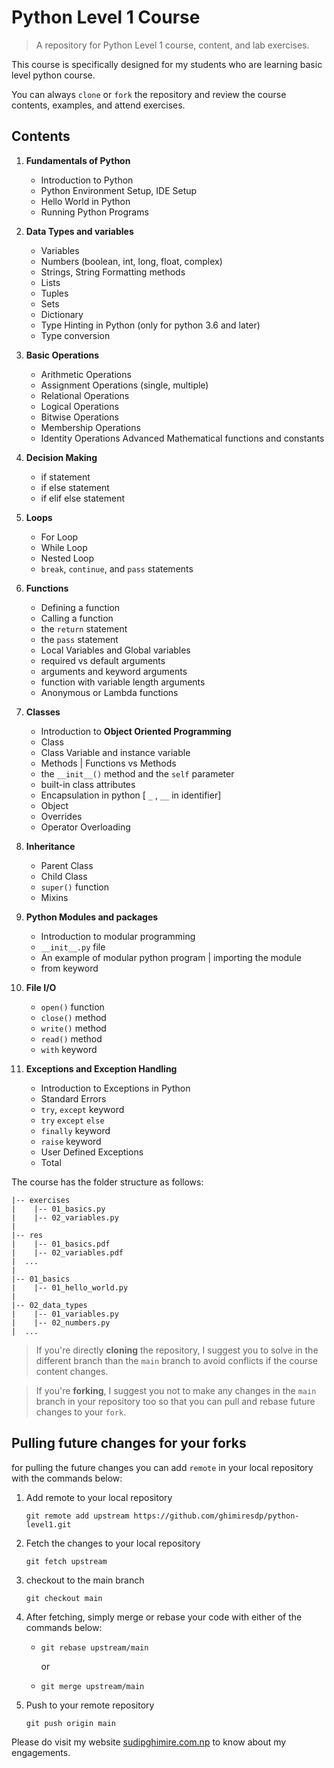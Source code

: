# Python Level 1 Course

> A repository for Python Level 1 course, content, and lab exercises.

This course is specifically designed for my students who are learning basic level python course.

You can always `clone` or `fork` the repository and review the course contents, examples, and attend exercises.

## Contents

1. **Fundamentals of Python**
    - Introduction to Python
    - Python Environment Setup, IDE Setup
    - Hello World in Python
    - Running Python Programs

2. **Data Types and variables**
    - Variables
    - Numbers (boolean, int, long, float, complex)
    - Strings, String Formatting methods
    - Lists
    - Tuples
    - Sets
    - Dictionary
    - Type Hinting in Python (only for python 3.6 and later)
    - Type conversion

3. **Basic Operations**
    - Arithmetic Operations
    - Assignment Operations (single, multiple)
    - Relational Operations
    - Logical Operations
    - Bitwise Operations
    - Membership Operations
    - Identity Operations Advanced Mathematical functions and constants

4. **Decision Making**
    - if statement
    - if else statement
    - if elif else statement

5. **Loops**
    - For Loop
    - While Loop
    - Nested Loop
    - `break`, `continue`, and `pass` statements

6. **Functions**
    - Defining a function
    - Calling a function
    - the `return` statement
    - the `pass` statement
    - Local Variables and Global variables
    - required vs default arguments
    - arguments and keyword arguments
    - function with variable length arguments
    - Anonymous or Lambda functions

7. **Classes**
    - Introduction to **Object Oriented Programming**
    - Class
    - Class Variable and instance variable
    - Methods | Functions vs Methods
    - the `__init__()` method and the `self` parameter
    - built-in class attributes
    - Encapsulation in python [ `_` , `__` in identifier]
    - Object
    - Overrides
    - Operator Overloading

8. **Inheritance**
    - Parent Class
    - Child Class
    - `super()` function
    - Mixins

9. **Python Modules and packages**
    - Introduction to modular programming
    - `__init__.py` file
    - An example of modular python program | importing the module
    - from keyword

10. **File I/O**
    - `open()` function
    - `close()` method
    - `write()` method
    - `read()` method
    - `with` keyword

11. **Exceptions and Exception Handling**
    - Introduction to Exceptions in Python
    - Standard Errors
    - `try`, `except` keyword
    - `try` `except` `else`
    - `finally` keyword
    - `raise` keyword
    - User Defined Exceptions
    - Total

The course has the folder structure as follows:

```
|-- exercises
|    |-- 01_basics.py
|    |-- 02_variables.py
|
|-- res
|    |-- 01_basics.pdf
|    |-- 02_variables.pdf
|  ...
|
|-- 01_basics
|    |-- 01_hello_world.py
|
|-- 02_data_types
|    |-- 01_variables.py
|    |-- 02_numbers.py
|  ...

```

> If you're directly **cloning** the repository, I suggest you to solve in the different branch than the `main` branch to avoid conflicts if the course content changes.



> If you're **forking**, I suggest you not to make any changes in the `main` branch in your repository too so that you can pull and rebase future changes to your `fork`.

## Pulling future changes for your forks

for pulling the future changes you can add `remote` in your local repository with the commands below:

1. Add remote to your local repository
    ```
    git remote add upstream https://github.com/ghimiresdp/python-level1.git

    ```

1. Fetch the changes to your local repository

    ```
    git fetch upstream
    ```

1. checkout to the main branch

    ```
    git checkout main
    ```


1. After fetching, simply merge or rebase your code with either of the commands below:

    - ```
      git rebase upstream/main
      ```
      or
    - ```
      git merge upstream/main
      ```


1. Push to your remote repository

    ```
    git push origin main
    ```

Please do visit my website [sudipghimire.com.np](https://sudipghimire.com.np) to know about my engagements.
